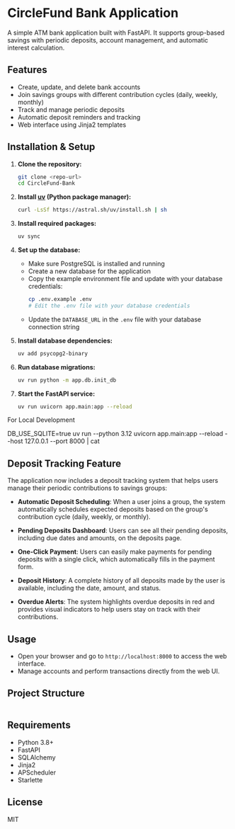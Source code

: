 # CircleFund Bank Application

A simple ATM bank application built with FastAPI. It supports group-based savings with periodic deposits, account management, and automatic interest calculation.

## Features
- Create, update, and delete bank accounts
- Join savings groups with different contribution cycles (daily, weekly, monthly)
- Track and manage periodic deposits
- Automatic deposit reminders and tracking
- Web interface using Jinja2 templates

## Installation & Setup

1. **Clone the repository:**
    ```bash
    git clone <repo-url>
    cd CircleFund-Bank
    ```
2. **Install [uv](https://github.com/astral-sh/uv) (Python package manager):**
    ```bash
    curl -LsSf https://astral.sh/uv/install.sh | sh
    ```
3. **Install required packages:**
    ```bash
    uv sync
    ```
4. **Set up the database:**
    - Make sure PostgreSQL is installed and running
    - Create a new database for the application
    - Copy the example environment file and update with your database credentials:
      ```bash
      cp .env.example .env
      # Edit the .env file with your database credentials
      ```
    - Update the `DATABASE_URL` in the `.env` file with your database connection string

5. **Install database dependencies:**
    ```bash
    uv add psycopg2-binary
    ```

6. **Run database migrations:**
    ```bash
    uv run python -m app.db.init_db
    ```

6. **Start the FastAPI service:**
    ```bash
    uv run uvicorn app.main:app --reload
    ```

For Local Development

DB_USE_SQLITE=true uv run --python 3.12 uvicorn app.main:app --reload --host 127.0.0.1 --port 8000 | cat

## Deposit Tracking Feature

The application now includes a deposit tracking system that helps users manage their periodic contributions to savings groups:

- **Automatic Deposit Scheduling**: When a user joins a group, the system automatically schedules expected deposits based on the group's contribution cycle (daily, weekly, or monthly).

- **Pending Deposits Dashboard**: Users can see all their pending deposits, including due dates and amounts, on the deposits page.

- **One-Click Payment**: Users can easily make payments for pending deposits with a single click, which automatically fills in the payment form.

- **Deposit History**: A complete history of all deposits made by the user is available, including the date, amount, and status.

- **Overdue Alerts**: The system highlights overdue deposits in red and provides visual indicators to help users stay on track with their contributions.

## Usage
- Open your browser and go to `http://localhost:8000` to access the web interface.
- Manage accounts and perform transactions directly from the web UI.

## Project Structure
```
```

## Requirements
- Python 3.8+
- FastAPI
- SQLAlchemy
- Jinja2
- APScheduler
- Starlette

## License
MIT